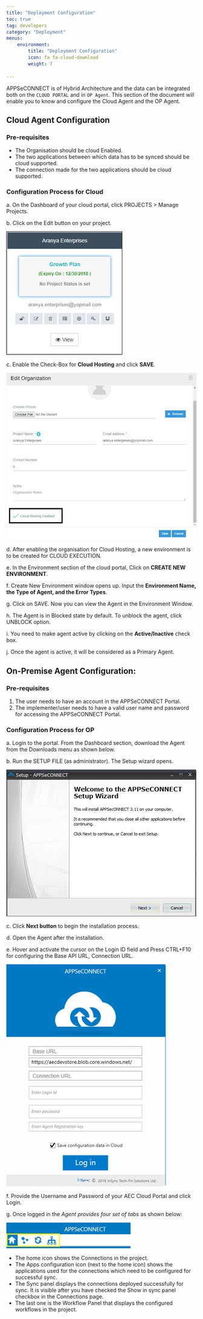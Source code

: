 ```yaml
---
title: "Deployment Configuration"
toc: true
tag: developers
category: "Deployment"
menus: 
    environment:
        title: "Deployment Configuration"
        icon: fa fa-cloud-download
        weight: 7
        
---
```

APPSeCONNECT is of Hybrid Architecture and the data can be integrated both on the `CLOUD PORTAL`
and in `OP Agent`. This section of the document will enable you to know and configure the Cloud Agent and the OP Agent.

## Cloud Agent Configuration

### Pre-requisites
* The Organisation should be cloud Enabled.
* The two applications between which data has to be synced should be cloud supported.
* The connection made for the two applications should be cloud supported.

### Configuration Process for Cloud

a.	On the Dashboard of your cloud portal, click PROJECTS > Manage Projects.

b.	Click on the Edit button on your project.

![Edit-Organization](/staticfiles/deployment/media/AgentConfig/Edit-Organization.PNG)

c.	Enable the Check-Box for **Cloud Hosting** and click **SAVE**.

![Edit-Organization1](/staticfiles/deployment/media/AgentConfig/Edit-Organization1.PNG)

d.	After enabling the organisation for Cloud Hosting, a new environment is to be created for CLOUD EXECUTION.

e.	In the Environment section of the cloud portal, Click on **CREATE NEW ENVIRONMENT**.

f.	Create New Environment window opens up. Input the **Environment Name, the Type of Agent, and the Error Types**.

g.	Click on SAVE. Now you can view the Agent in the Environment Window.

h.	The Agent is in Blocked state by default. To unblock the agent, click UNBLOCK option.

i.	You need to make agent active by clicking on the **Active/Inactive** check box. 

j.  Once the agent is active, it will be considered as a Primary Agent.


## On-Premise Agent Configuration: 

### Pre-requisites

1.	The user needs to have an account in the APPSeCONNECT Portal.
2.	The implementer/user needs to have a valid user name and password for accessing the APPSeCONNECT Portal.

### Configuration Process for OP
a.	Login to the portal. From the Dashboard section, download the Agent from the Downloads menu as shown below.

b.	Run the SETUP FILE (as administrator). The Setup wizard opens.

![AgentWizard](/staticfiles/deployment/media/AgentConfig/AgentWizard.png)

c.  Click **Next button** to begin the installation process.

d.	Open the Agent after the installation.

e.	Hover and activate the cursor on the Login ID field and Press CTRL+F10 for configuring 
    the Base API URL, Connection URL.

![AgentLogin-Screen](/staticfiles/deployment/media/AgentConfig/AgentLogin-Screen.png)

f.	Provide the Username and Password of your AEC Cloud Portal and click Login.

g.	Once logged in the *Agent provides four set of tabs*  as shown below:

![Agent-Icon](/staticfiles/deployment/media/AgentConfig/Agent-Icon.png)

* The home icon shows the Connections in the project.
* The Apps configuration icon (next to the home icon) shows the applications used for the connections 
  which need to be configured for successful sync.
* The Sync panel displays the connections deployed successfully for sync. It is visible after you have checked the Show in 
  sync panel checkbox in the Connections page.
* The last one is the Workflow Panel that displays the configured workflows in the project.
